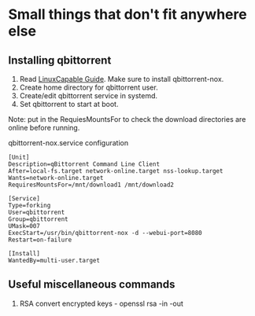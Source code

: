 # Small things that don't fit anywhere else

## Installing qbittorrent

1. Read [LinuxCapable Guide](https://linuxcapable.com/install-qbittorrent-on-debian-linux/).  Make sure to install qbittorrent-nox.
2. Create home directory for qbittorrent user.
3. Create/edit qbittorrent service in systemd.
4. Set qbittorrent to start at boot.

Note: put in the RequiesMountsFor to check the download directories are online before running.

qbittorrent-nox.service configuration
```
[Unit]
Description=qBittorrent Command Line Client
After=local-fs.target network-online.target nss-lookup.target
Wants=network-online.target
RequiresMountsFor=/mnt/download1 /mnt/download2

[Service]
Type=forking
User=qbittorrent
Group=qbittorrent
UMask=007
ExecStart=/usr/bin/qbittorrent-nox -d --webui-port=8080
Restart=on-failure

[Install]
WantedBy=multi-user.target
```
## Useful miscellaneous commands
1. RSA convert encrypted keys - openssl rsa -in <key> -out <key>
